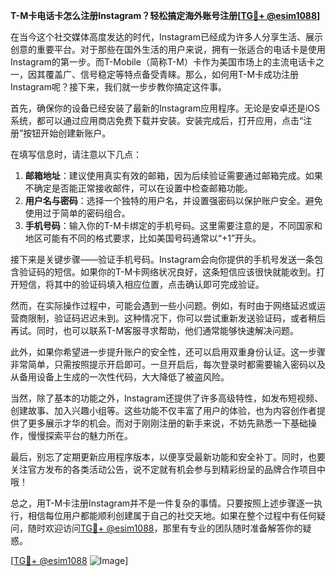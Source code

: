 **T-M卡电话卡怎么注册Instagram？轻松搞定海外账号注册[[TG💪+ @esim1088](https://t.me/s/esim1088)]**

在当今这个社交媒体高度发达的时代，Instagram已经成为许多人分享生活、展示创意的重要平台。对于那些在国外生活的用户来说，拥有一张适合的电话卡是使用Instagram的第一步。而T-Mobile（简称T-M）卡作为美国市场上的主流电话卡之一，因其覆盖广、信号稳定等特点备受青睐。那么，如何用T-M卡成功注册Instagram呢？接下来，我们就一步步教你搞定这件事。

首先，确保你的设备已经安装了最新的Instagram应用程序。无论是安卓还是iOS系统，都可以通过应用商店免费下载并安装。安装完成后，打开应用，点击“注册”按钮开始创建新账户。

在填写信息时，请注意以下几点：
1. **邮箱地址**：建议使用真实有效的邮箱，因为后续验证需要通过邮箱完成。如果不确定是否能正常接收邮件，可以在设置中检查邮箱功能。
2. **用户名与密码**：选择一个独特的用户名，并设置强密码以保护账户安全。避免使用过于简单的密码组合。
3. **手机号码**：输入你的T-M卡绑定的手机号码。这里需要注意的是，不同国家和地区可能有不同的格式要求，比如美国号码通常以“+1”开头。

接下来是关键步骤——验证手机号码。Instagram会向你提供的手机号发送一条包含验证码的短信。如果你的T-M卡网络状况良好，这条短信应该很快就能收到。打开短信，将其中的验证码填入相应位置，点击确认即可完成验证。

然而，在实际操作过程中，可能会遇到一些小问题。例如，有时由于网络延迟或运营商限制，验证码迟迟未到。这种情况下，你可以尝试重新发送验证码，或者稍后再试。同时，也可以联系T-M客服寻求帮助，他们通常能够快速解决问题。

此外，如果你希望进一步提升账户的安全性，还可以启用双重身份认证。这一步骤非常简单，只需按照提示开启即可。一旦开启后，每次登录时都需要输入密码以及从备用设备上生成的一次性代码，大大降低了被盗风险。

当然，除了基本的功能之外，Instagram还提供了许多高级特性，如发布短视频、创建故事、加入兴趣小组等。这些功能不仅丰富了用户的体验，也为内容创作者提供了更多展示才华的机会。而对于刚刚注册的新手来说，不妨先熟悉一下基础操作，慢慢探索平台的魅力所在。

最后，别忘了定期更新应用程序版本，以便享受最新功能和安全补丁。同时，也要关注官方发布的各类活动公告，说不定就有机会参与到精彩纷呈的品牌合作项目中哦！

总之，用T-M卡注册Instagram并不是一件复杂的事情。只要按照上述步骤逐一执行，相信每位用户都能顺利创建属于自己的社交天地。如果在整个过程中有任何疑问，随时欢迎访问[TG💪+ @esim1088](https://t.me/s/esim1088)，那里有专业的团队随时准备解答你的疑惑。

[[TG💪+ @esim1088](https://t.me/s/esim1088) ![Image](https://i.postimg.cc/4NQfJmqS/Snipaste-2025-05-13-00-14-12.png)]